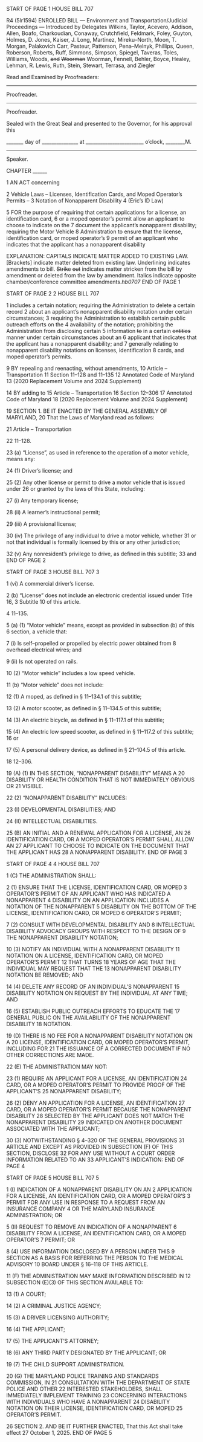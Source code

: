 START OF PAGE 1
HOUSE BILL 707

R4 (5lr1594)
ENROLLED BILL
— Environment and Transportation/Judicial Proceedings —
Introduced by Delegates Wilkins, Taylor, Acevero, Addison, Allen, Boafo,
Charkoudian, Conaway, Crutchfield, Feldmark, Foley, Guyton, Holmes,
D. Jones, Kaiser, J. Long, Martinez, Mireku–North, Moon, T. Morgan,
Palakovich Carr, Pasteur, Patterson, Pena–Melnyk, Phillips, Queen,
Roberson, Roberts, Ruff, Simmons, Simpson, Spiegel, Taveras, Toles,
Williams, Woods, ~~and~~ ~~Woorman~~ Woorman, Fennell, Behler, Boyce, Healey,
Lehman, R. Lewis, Ruth, Stein, Stewart, Terrasa, and Ziegler

Read and Examined by Proofreaders:

_______________________________________________
Proofreader.
_______________________________________________
Proofreader.

Sealed with the Great Seal and presented to the Governor, for his approval this

_______ day of _______________ at ________________________ o’clock, ________M.

______________________________________________
Speaker.

CHAPTER ______

1 AN ACT concerning

2 Vehicle Laws – Licenses, Identification Cards, and Moped Operator’s Permits –
3 Notation of Nonapparent Disability
4 (Eric’s ID Law)

5 FOR the purpose of requiring that certain applications for a license, an identification card,
6 or a moped operator’s permit allow an applicant to choose to indicate on the
7 document the applicant’s nonapparent disability; requiring the Motor Vehicle
8 Administration to ensure that the license, identification card, or moped operator’s
9 permit of an applicant who indicates that the applicant has a nonapparent disability

EXPLANATION: CAPITALS INDICATE MATTER ADDED TO EXISTING LAW.
[Brackets] indicate matter deleted from existing law.
Underlining indicates amendments to bill.
~~Strike~~ ~~out~~ indicates matter stricken from the bill by amendment or deleted from the law by
amendment.
Italics indicate opposite chamber/conference committee amendments.*hb0707*
END OF PAGE 1

START OF PAGE 2
2 HOUSE BILL 707

1 includes a certain notation; requiring the Administration to delete a certain record
2 about an applicant’s nonapparent disability notation under certain circumstances;
3 requiring the Administration to establish certain public outreach efforts on the
4 availability of the notation; prohibiting the Administration from disclosing certain
5 information ~~to~~ in a certain ~~entities~~ manner under certain circumstances about an
6 applicant that indicates that the applicant has a nonapparent disability; and
7 generally relating to nonapparent disability notations on licenses, identification
8 cards, and moped operator’s permits.

9 BY repealing and reenacting, without amendments,
10 Article – Transportation
11 Section 11–128 and 11–135
12 Annotated Code of Maryland
13 (2020 Replacement Volume and 2024 Supplement)

14 BY adding to
15 Article – Transportation
16 Section 12–306
17 Annotated Code of Maryland
18 (2020 Replacement Volume and 2024 Supplement)

19 SECTION 1. BE IT ENACTED BY THE GENERAL ASSEMBLY OF MARYLAND,
20 That the Laws of Maryland read as follows:

21 Article – Transportation

22 11–128.

23 (a) “License”, as used in reference to the operation of a motor vehicle, means any:

24 (1) Driver’s license; and

25 (2) Any other license or permit to drive a motor vehicle that is issued under
26 or granted by the laws of this State, including:

27 (i) Any temporary license;

28 (ii) A learner’s instructional permit;

29 (iii) A provisional license;

30 (iv) The privilege of any individual to drive a motor vehicle, whether
31 or not that individual is formally licensed by this or any other jurisdiction;

32 (v) Any nonresident’s privilege to drive, as defined in this subtitle;
33 and
END OF PAGE 2

START OF PAGE 3
HOUSE BILL 707 3

1 (vi) A commercial driver’s license.

2 (b) “License” does not include an electronic credential issued under Title 16,
3 Subtitle 10 of this article.

4 11–135.

5 (a) (1) “Motor vehicle” means, except as provided in subsection (b) of this
6 section, a vehicle that:

7 (i) Is self–propelled or propelled by electric power obtained from
8 overhead electrical wires; and

9 (ii) Is not operated on rails.

10 (2) “Motor vehicle” includes a low speed vehicle.

11 (b) “Motor vehicle” does not include:

12 (1) A moped, as defined in § 11–134.1 of this subtitle;

13 (2) A motor scooter, as defined in § 11–134.5 of this subtitle;

14 (3) An electric bicycle, as defined in § 11–117.1 of this subtitle;

15 (4) An electric low speed scooter, as defined in § 11–117.2 of this subtitle;
16 or

17 (5) A personal delivery device, as defined in § 21–104.5 of this article.

18 12–306.

19 (A) (1) IN THIS SECTION, “NONAPPARENT DISABILITY” MEANS A
20 DISABILITY OR HEALTH CONDITION THAT IS NOT IMMEDIATELY OBVIOUS OR
21 VISIBLE.

22 (2) “NONAPPARENT DISABILITY” INCLUDES:

23 (I) DEVELOPMENTAL DISABILITIES; AND

24 (II) INTELLECTUAL DISABILITIES.

25 (B) AN INITIAL AND A RENEWAL APPLICATION FOR A LICENSE, AN
26 IDENTIFICATION CARD, OR A MOPED OPERATOR’S PERMIT SHALL ALLOW AN
27 APPLICANT TO CHOOSE TO INDICATE ON THE DOCUMENT THAT THE APPLICANT HAS
28 A NONAPPARENT DISABILITY.
END OF PAGE 3

START OF PAGE 4
4 HOUSE BILL 707

1 (C) THE ADMINISTRATION SHALL:

2 (1) ENSURE THAT THE LICENSE, IDENTIFICATION CARD, OR MOPED
3 OPERATOR’S PERMIT OF AN APPLICANT WHO HAS INDICATED A NONAPPARENT
4 DISABILITY ON AN APPLICATION INCLUDES A NOTATION OF THE NONAPPARENT
5 DISABILITY ON THE BOTTOM OF THE LICENSE, IDENTIFICATION CARD, OR MOPED
6 OPERATOR’S PERMIT;

7 (2) CONSULT WITH DEVELOPMENTAL DISABILITY AND
8 INTELLECTUAL DISABILITY ADVOCACY GROUPS WITH RESPECT TO THE DESIGN OF
9 THE NONAPPARENT DISABILITY NOTATION;

10 (3) NOTIFY AN INDIVIDUAL WITH A NONAPPARENT DISABILITY
11 NOTATION ON A LICENSE, IDENTIFICATION CARD, OR MOPED OPERATOR’S PERMIT
12 THAT TURNS 18 YEARS OF AGE THAT THE INDIVIDUAL MAY REQUEST THAT THE
13 NONAPPARENT DISABILITY NOTATION BE REMOVED; AND

14 (4) DELETE ANY RECORD OF AN INDIVIDUAL’S NONAPPARENT
15 DISABILITY NOTATION ON REQUEST BY THE INDIVIDUAL AT ANY TIME; AND

16 (5) ESTABLISH PUBLIC OUTREACH EFFORTS TO EDUCATE THE
17 GENERAL PUBLIC ON THE AVAILABILITY OF THE NONAPPARENT DISABILITY
18 NOTATION.

19 (D) THERE IS NO FEE FOR A NONAPPARENT DISABILITY NOTATION ON A
20 LICENSE, IDENTIFICATION CARD, OR MOPED OPERATOR’S PERMIT, INCLUDING FOR
21 THE ISSUANCE OF A CORRECTED DOCUMENT IF NO OTHER CORRECTIONS ARE MADE.

22 (E) THE ADMINISTRATION MAY NOT:

23 (1) REQUIRE AN APPLICANT FOR A LICENSE, AN IDENTIFICATION
24 CARD, OR A MOPED OPERATOR’S PERMIT TO PROVIDE PROOF OF THE APPLICANT’S
25 NONAPPARENT DISABILITY;

26 (2) DENY AN APPLICATION FOR A LICENSE, AN IDENTIFICATION
27 CARD, OR A MOPED OPERATOR’S PERMIT BECAUSE THE NONAPPARENT DISABILITY
28 SELECTED BY THE APPLICANT DOES NOT MATCH THE NONAPPARENT DISABILITY
29 INDICATED ON ANOTHER DOCUMENT ASSOCIATED WITH THE APPLICANT;

30 (3) NOTWITHSTANDING § 4–320 OF THE GENERAL PROVISIONS
31 ARTICLE AND EXCEPT AS PROVIDED IN SUBSECTION (F) OF THIS SECTION, DISCLOSE
32 FOR ANY USE WITHOUT A COURT ORDER INFORMATION RELATED TO AN
33 APPLICANT’S INDICATION:
END OF PAGE 4

START OF PAGE 5
HOUSE BILL 707 5

1 (I) INDICATION OF A NONAPPARENT DISABILITY ON AN
2 APPLICATION FOR A LICENSE, AN IDENTIFICATION CARD, OR A MOPED OPERATOR’S
3 PERMIT FOR ANY USE IN RESPONSE TO A REQUEST FROM AN INSURANCE COMPANY
4 OR THE MARYLAND INSURANCE ADMINISTRATION; OR

5 (II) REQUEST TO REMOVE AN INDICATION OF A NONAPPARENT
6 DISABILITY FROM A LICENSE, AN IDENTIFICATION CARD, OR A MOPED OPERATOR’S
7 PERMIT; OR

8 (4) USE INFORMATION DISCLOSED BY A PERSON UNDER THIS
9 SECTION AS A BASIS FOR REFERRING THE PERSON TO THE MEDICAL ADVISORY
10 BOARD UNDER § 16–118 OF THIS ARTICLE.

11 (F) THE ADMINISTRATION MAY MAKE INFORMATION DESCRIBED IN
12 SUBSECTION (E)(3) OF THIS SECTION AVAILABLE TO:

13 (1) A COURT;

14 (2) A CRIMINAL JUSTICE AGENCY;

15 (3) A DRIVER LICENSING AUTHORITY;

16 (4) THE APPLICANT;

17 (5) THE APPLICANT’S ATTORNEY;

18 (6) ANY THIRD PARTY DESIGNATED BY THE APPLICANT; OR

19 (7) THE CHILD SUPPORT ADMINISTRATION.

20 (G) THE MARYLAND POLICE TRAINING AND STANDARDS COMMISSION, IN
21 CONSULTATION WITH THE DEPARTMENT OF STATE POLICE AND OTHER
22 INTERESTED STAKEHOLDERS, SHALL IMMEDIATELY IMPLEMENT TRAINING
23 CONCERNING INTERACTIONS WITH INDIVIDUALS WHO HAVE A NONAPPARENT
24 DISABILITY NOTATION ON THEIR LICENSE, IDENTIFICATION CARD, OR MOPED
25 OPERATOR’S PERMIT.

26 SECTION 2. AND BE IT FURTHER ENACTED, That this Act shall take effect
27 October 1, 2025.
END OF PAGE 5